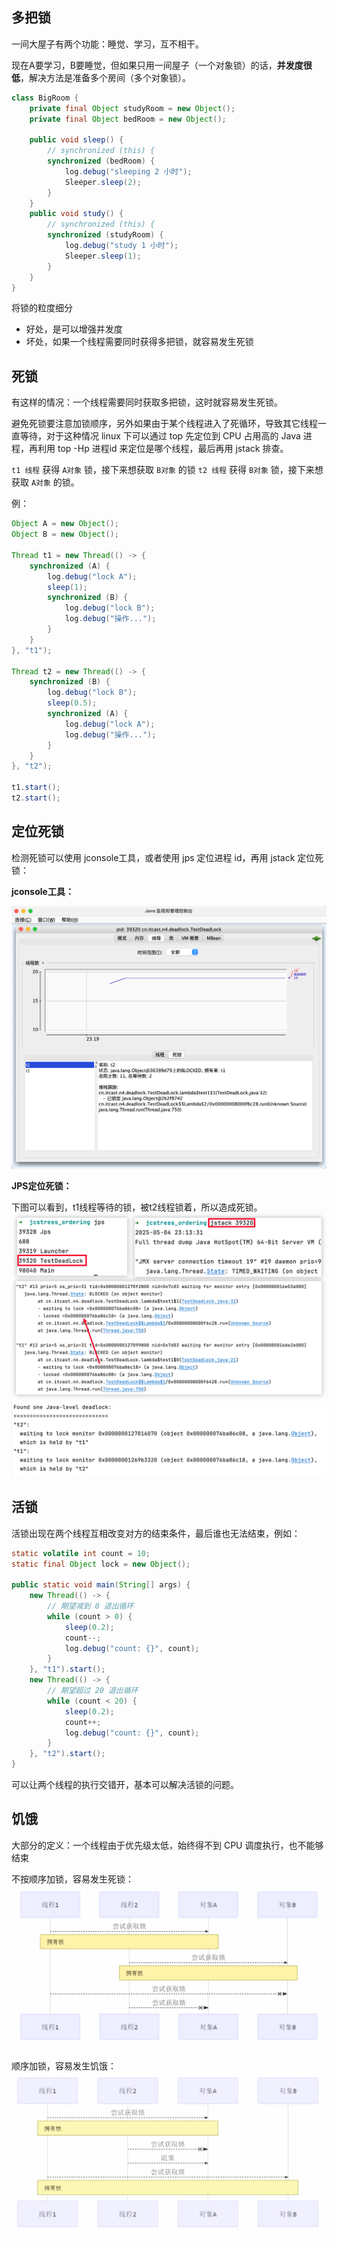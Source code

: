 
## 多把锁

一间大屋子有两个功能：睡觉、学习，互不相干。

现在A要学习，B要睡觉，但如果只用一间屋子（一个对象锁）的话，**并发度很低**，解决方法是准备多个房间（多个对象锁）。

```java
class BigRoom {
	private final Object studyRoom = new Object();
	private final Object bedRoom = new Object();
	
	public void sleep() {
		// synchronized (this) {
		synchronized (bedRoom) {
			log.debug("sleeping 2 小时");
			Sleeper.sleep(2);
		}
	}
	public void study() {
		// synchronized (this) {
		synchronized (studyRoom) {
			log.debug("study 1 小时");
			Sleeper.sleep(1);
		}
	}
}
```

将锁的粒度细分
- 好处，是可以增强并发度
- 坏处，如果一个线程需要同时获得多把锁，就容易发生死锁

## 死锁

有这样的情况：一个线程需要同时获取多把锁，这时就容易发生死锁。

避免死锁要注意加锁顺序，另外如果由于某个线程进入了死循环，导致其它线程一直等待，对于这种情况 linux 下可以通过 top 先定位到 CPU 占用高的 Java 进程，再利用 top -Hp 进程id 来定位是哪个线程，最后再用 jstack 排查。

`t1 线程` 获得 `A对象` 锁，接下来想获取 `B对象` 的锁 `t2 线程` 获得 `B对象` 锁，接下来想获取 `A对象` 的锁。

例：
```java
Object A = new Object();
Object B = new Object();

Thread t1 = new Thread(() -> {
	synchronized (A) {
		log.debug("lock A");
		sleep(1);
		synchronized (B) {
			log.debug("lock B");
			log.debug("操作...");
		}
	}
}, "t1");

Thread t2 = new Thread(() -> {
	synchronized (B) {
		log.debug("lock B");
		sleep(0.5);
		synchronized (A) {
			log.debug("lock A");
			log.debug("操作...");
		}
	}
}, "t2");

t1.start();
t2.start();
```

## 定位死锁

检测死锁可以使用 jconsole工具，或者使用 jps 定位进程 id，再用 jstack 定位死锁：

 **jconsole工具：**
 
![](assets/Java锁的活跃性/file-20250504232023238.png)


**JPS定位死锁：**

下图可以看到，t1线程等待的锁，被t2线程锁着，所以造成死锁。
![](assets/Java锁的活跃性/file-20250504231736700.png)
![](assets/Java锁的活跃性/file-20250504231835620.png)


## 活锁

活锁出现在两个线程互相改变对方的结束条件，最后谁也无法结束，例如：

```java
static volatile int count = 10;  
static final Object lock = new Object();  

public static void main(String[] args) {  
    new Thread(() -> {  
        // 期望减到 0 退出循环  
        while (count > 0) {  
            sleep(0.2);  
            count--;  
            log.debug("count: {}", count);  
        }  
    }, "t1").start();  
    new Thread(() -> {  
        // 期望超过 20 退出循环  
        while (count < 20) {  
            sleep(0.2);  
            count++;  
            log.debug("count: {}", count);  
        }  
    }, "t2").start();  
}
```

可以让两个线程的执行交错开，基本可以解决活锁的问题。

## 饥饿

大部分的定义：一个线程由于优先级太低，始终得不到 CPU 调度执行，也不能够结束

不按顺序加锁，容易发生死锁：
![](assets/Java锁的活跃性/file-20250504233548114.png)

顺序加锁，容易发生饥饿：
![](assets/Java锁的活跃性/file-20250504233749100.png)